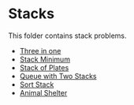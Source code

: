 # Stacks

This folder contains stack problems.

* [Three in one](Three)
* [Stack Minimum](Min)
* [Stack of Plates](StackOfPlates)
* [Queue with Two Stacks](Queue)
* [Sort Stack](Sort)
* [Animal Shelter](Shelter)


[//]: # (These are reference links used in the body of this note and get stripped out when the markdown processor does its job. There is no need to format nicely because it shouldn't be seen. Thanks SO - http://stackoverflow.com/questions/4823468/store-comments-in-markdown-syntax)

   [Three]: <Stacks/Three>
   [Min]: <Stacks/Min>
   [StackOfPlates]: <Stacks/StackOfPlates>
   [Queue]: <Stacks/Queue>
   [Sort]: <Stacks/Sort>
   [Shelter]: <Stacks/AnimalShelter>
